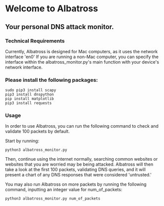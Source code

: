 # Welcome to Albatross
## Your personal DNS attack monitor.

### Technical Requirements
Currently, Albatross is designed for Mac computers, as it uses the network interface 'en0'
If you are running a non-Mac computer, you can specify the interface within the albatross_monitor.py's
main function with your device's network interface.

### Please install the following packages:
```
sudo pip3 install scapy
pip3 install dnspython
pip install matplotlib
pip3 install requests
```

### Usage
In order to use Albatross, you can run the following command to check and validate 100 packets by default.

Start by running:
```
python3 albatross_monitor.py
```

Then, continue using the internet normally, searching common websites or websites that you are worried may be being attacked. Albatross will then take a look at the first 100 packets, validating DNS queries, and it will present a chart of any DNS responses that were considered 'untrusted.' 

You may also run Albatross on more packets by running the following command, inputting an integer value for num_of_packets:
```
python3 albatross_monitor.py num_of_packets
```